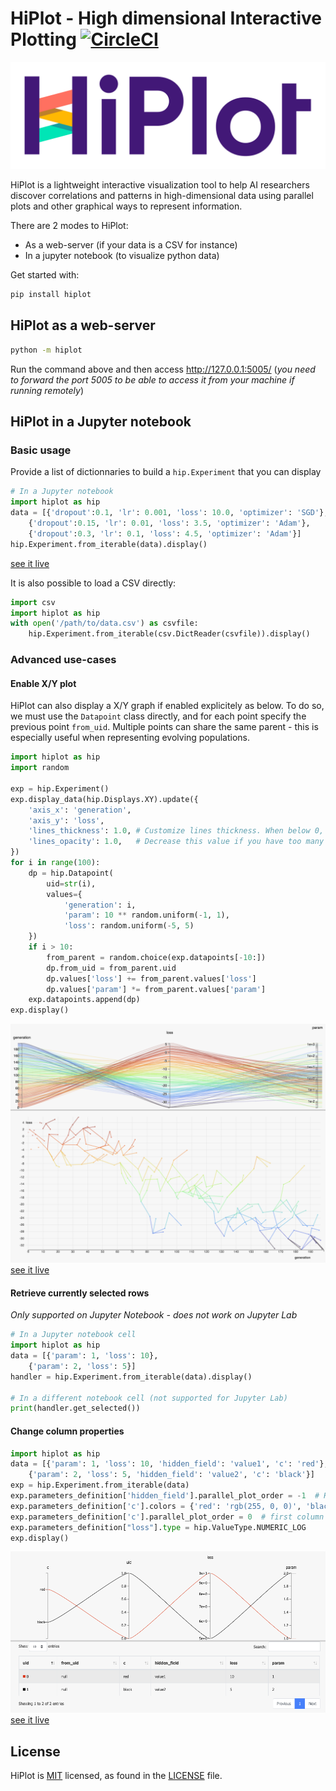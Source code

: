 # HiPlot - High dimensional Interactive Plotting [![CircleCI](https://circleci.com/gh/facebookresearch/hiplot/tree/master.svg?style=svg&circle-token=c89b6825078e174cf35bdc18e4ad4a16e28876f9)](https://circleci.com/gh/facebookresearch/hiplot/tree/master)


![Logo](hiplot/static/logo.svg)


HiPlot is a lightweight interactive visualization tool to help AI researchers discover correlations and patterns in high-dimensional data using parallel plots and other graphical ways to represent information.

There are 2 modes to HiPlot:
- As a web-server (if your data is a CSV for instance)
- In a jupyter notebook (to visualize python data)

Get started with:
```bash
pip install hiplot
```


## HiPlot as a web-server
```bash
python -m hiplot
```
Run the command above and then access http://127.0.0.1:5005/ (*you need to forward the port 5005 to be able to access it from your machine if running remotely*)

## HiPlot in a Jupyter notebook
### Basic usage
Provide a list of dictionnaries to build a `hip.Experiment` that you can display
```python
# In a Jupyter notebook
import hiplot as hip
data = [{'dropout':0.1, 'lr': 0.001, 'loss': 10.0, 'optimizer': 'SGD'},
    {'dropout':0.15, 'lr': 0.01, 'loss': 3.5, 'optimizer': 'Adam'},
    {'dropout':0.3, 'lr': 0.1, 'loss': 4.5, 'optimizer': 'Adam'}]
hip.Experiment.from_iterable(data).display()
```
[see it live](https://facebookresearch.github.io/hiplot/_static/demo/demo_basic_usage.html)

It is also possible to load a CSV directly:
```python
import csv
import hiplot as hip
with open('/path/to/data.csv') as csvfile:
    hip.Experiment.from_iterable(csv.DictReader(csvfile)).display()
```

### Advanced use-cases
#### Enable X/Y plot
HiPlot can also display a X/Y graph if enabled explicitely as below. To do so, we must use the `Datapoint` class directly, and for each point specify the previous point `from_uid`. Multiple points can share the same parent - this is especially useful when representing evolving populations.
```python
import hiplot as hip
import random

exp = hip.Experiment()
exp.display_data(hip.Displays.XY).update({
	'axis_x': 'generation',
	'axis_y': 'loss',
	'lines_thickness': 1.0, # Customize lines thickness. When below 0, the dots are not connected
	'lines_opacity': 1.0,   # Decrease this value if you have too many lines overlapping
})
for i in range(100):
	dp = hip.Datapoint(
		uid=str(i),
		values={
			'generation': i,
			'param': 10 ** random.uniform(-1, 1),
			'loss': random.uniform(-5, 5)
	})
	if i > 10:
		from_parent = random.choice(exp.datapoints[-10:])
		dp.from_uid = from_parent.uid
		dp.values['loss'] += from_parent.values['loss']
		dp.values['param'] *= from_parent.values['param']
	exp.datapoints.append(dp)
exp.display()
```
![demo_line_xy](https://github.com/facebookresearch/hiplot/raw/master/assets/demo_line_xy.png)
[see it live](https://facebookresearch.github.io/hiplot/_static/demo/demo_line_xy.html)

#### Retrieve currently selected rows
*Only supported on Jupyter Notebook - does not work on Jupyter Lab*
```python
# In a Jupyter notebook cell
import hiplot as hip
data = [{'param': 1, 'loss': 10},
    {'param': 2, 'loss': 5}]
handler = hip.Experiment.from_iterable(data).display()

# In a different notebook cell (not supported for Jupyter Lab)
print(handler.get_selected())
```

#### Change column properties
```python
import hiplot as hip
data = [{'param': 1, 'loss': 10, 'hidden_field': 'value1', 'c': 'red'},
    {'param': 2, 'loss': 5, 'hidden_field': 'value2', 'c': 'black'}]
exp = hip.Experiment.from_iterable(data)
exp.parameters_definition['hidden_field'].parallel_plot_order = -1  # Hide
exp.parameters_definition['c'].colors = {'red': 'rgb(255, 0, 0)', 'black': 'rgb(0, 0, 0)'}
exp.parameters_definition['c'].parallel_plot_order = 0  # first column
exp.parameters_definition["loss"].type = hip.ValueType.NUMERIC_LOG
exp.display()
```
![demo_change_column_properties](https://github.com/facebookresearch/hiplot/raw/master/assets/demo_change_column_properties.png)
[see it live](https://facebookresearch.github.io/hiplot/_static/demo/demo_change_column_properties.html)

## License
HiPlot is [MIT](LICENSE) licensed, as found in the [LICENSE](LICENSE) file.
